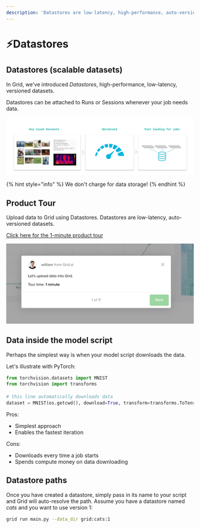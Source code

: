 ```yaml
---
description: 'Datastores are low-latency, high-performance, auto-versioned datasets.'
---
```


# ⚡Datastores

## Datastores \(scalable datasets\)

In Grid, we've introduced _Datastores_, high-performance, low-latency, versioned datasets.

Datastores can be attached to Runs or Sessions whenever your job needs data.

![](../../../.gitbook/assets/jobs_2.jpg)

{% hint style="info" %}
We don't charge for data storage!
{% endhint %}

## Product Tour

Upload data to Grid using Datastores. Datastores are low-latency, auto-versioned datasets.

[Click here for the 1-minute product tour](https://platform.grid.ai/#/dashboard?product_tour_id=221979)

![](../../../.gitbook/assets/image%20%28151%29.png)

## Data inside the model script

Perhaps the simplest way is when your model script downloads the data.

Let's illustrate with PyTorch:

```python
from torchvision.datasets import MNIST
from torchvision import transforms

# this line automatically downloads data
dataset = MNIST(os.getcwd(), download=True, transform=transforms.ToTensor())
```

Pros:

* Simplest approach
* Enables the fastest iteration

Cons:

* Downloads every time a job starts
* Spends compute money on data downloading

## Datastore paths

Once you have created a datastore, simply pass in its name to your script and Grid will auto-resolve the path. Assume you have a datastore named _cats_ and you want to use version 1:

```bash
grid run main.py --data_dir grid:cats:1
```

